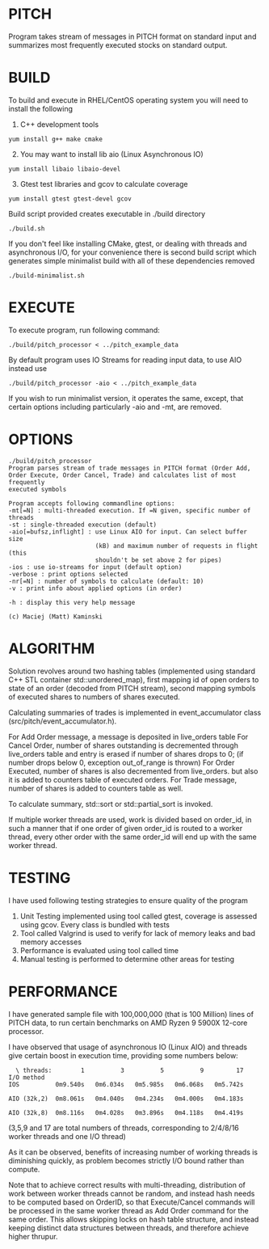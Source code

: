 # PITCH

Program takes stream of messages in PITCH format on standard input and summarizes most
frequently executed stocks on standard output.



# BUILD

To build and execute in RHEL/CentOS operating system you will need to install the following

1. C++ development tools
```
yum install g++ make cmake
```


2. You may want to install lib aio (Linux Asynchronous IO)
```
yum install libaio libaio-devel
```

3. Gtest test libraries and gcov to calculate coverage
```
yum install gtest gtest-devel gcov
```

Build script provided creates executable in ./build directory

```
./build.sh
```

If you don't feel like installing CMake, gtest, or dealing with threads
and asynchronous I/O, for your convenience there is second build script which
generates simple minimalist build with all of these dependencies removed

```
./build-minimalist.sh
```

# EXECUTE

To execute program, run following command:

```
./build/pitch_processor < ../pitch_example_data
```

By default program uses IO Streams for reading input data, to use AIO instead use

```
./build/pitch_processor -aio < ../pitch_example_data
```

If you wish to run minimalist version, it operates the same, except, that certain options
including particularly -aio and -mt, are removed.

# OPTIONS

```
./build/pitch_processor
Program parses stream of trade messages in PITCH format (Order Add,
Order Execute, Order Cancel, Trade) and calculates list of most frequently
executed symbols

Program accepts following commandline options:
-mt[=N] : multi-threaded execution. If =N given, specific number of threads
-st : single-threaded execution (default)
-aio[=bufsz,inflight] : use Linux AIO for input. Can select buffer size
                        (kB) and maximum number of requests in flight (this
                        shouldn't be set above 2 for pipes)
-ios : use io-streams for input (default option)
-verbose : print options selected
-nr[=N] : number of symbols to calculate (default: 10)
-v : print info about applied options (in order)

-h : display this very help message

(c) Maciej (Matt) Kaminski
```

# ALGORITHM

Solution revolves around two hashing tables (implemented using standard
C++ STL container std::unordered_map), first mapping id of open orders
to state of an order (decoded from PITCH stream), second mapping symbols
of executed shares to numbers of shares executed. 

Calculating summaries of trades is implemented in event_accumulator class
(src/pitch/event_accumulator.h).

For Add Order message, a message is deposited in live_orders table
For Cancel Order, number of shares outstanding is decremented through
    live_orders table and entry is erased if number of shares drops to 0;
    (if number drops below 0, exception out_of_range is thrown)
For Order Executed, number of shares is also decremented from live_orders.
    but also it is added to counters table of executed orders.
For Trade message, number of shares is added to counters table as well.

To calculate summary, std::sort or std::partial_sort is invoked.

If multiple worker threads are used, work is divided based on order_id,
in such a manner that if one order of given order_id is routed to a worker
thread, every other order with the same order_id will end up with
the same worker thread.

# TESTING

I have used following testing strategies to ensure quality of the program

1. Unit Testing implemented using tool called gtest,
    coverage is assessed using gcov. Every class is bundled with tests
2. Tool called Valgrind is used to verify for lack of memory leaks
    and bad memory accesses
3. Performance is evaluated using tool called time
4. Manual testing is performed to determine other areas for testing

# PERFORMANCE

I have generated sample file with 100,000,000 (that is 100 Million) lines of
PITCH data, to run certain benchmarks on AMD Ryzen 9 5900X 12-core processor.

I have observed that usage of asynchronous IO (Linux AIO) and threads give
certain boost in execution time, providing some numbers below:

```
  \ threads:        1          3          5          9         17
I/O method
IOS          0m9.540s   0m6.034s   0m5.985s   0m6.068s   0m5.742s

AIO (32k,2)  0m8.061s   0m4.040s   0m4.234s   0m4.000s   0m4.183s

AIO (32k,8)  0m8.116s   0m4.028s   0m3.896s   0m4.118s   0m4.419s
```
(3,5,9 and 17 are total numbers of threads, corresponding to 2/4/8/16
 worker threads and one I/O thread)

As it can be observed, benefits of increasing number of working threads
is diminishing quickly, as problem becomes strictly I/O bound rather than
compute.

Note that to achieve correct results with multi-threading, distribution
of work between worker threads cannot be random, and instead hash needs
to be computed based on OrderID, so that Execute/Cancel commands
will be processed in the same worker thread as Add Order command for the
same order. This allows skipping locks on hash table structure, and
instead keeping distinct data structures between threads, and therefore
achieve higher thrupur.

